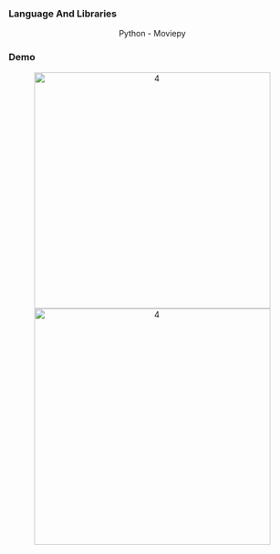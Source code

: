 <h3 align="left">Language And Libraries</h3>
<div align="center">
   <p align="center">Python - Moviepy</p>
</div>
<h3 align="left">Demo</h3>
<div align="center">
   <img width="414" alt="4" src="https://user-images.githubusercontent.com/74218805/228941856-35b7716a-5f18-4d53-862b-3ad61fc86811.gif">
   <img width="414" alt="4" src="https://user-images.githubusercontent.com/74218805/228941753-6637e2d5-8e21-40b0-ad19-63f3a6d7c6c2.PNG">
</div>
